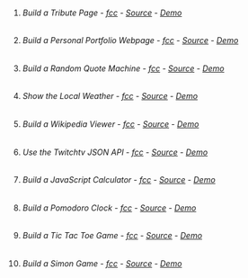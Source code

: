 
1. ###### Build a Tribute Page - [fcc](https://www.freecodecamp.org/challenges/build-a-tribute-page) -  [Source](01-tribute-page/) - [Demo](https://codepen.io/TdMichael/full/jVGGoX)
1. ###### Build a Personal Portfolio Webpage -  [fcc](https://www.freecodecamp.org/challenges/build-a-personal-portfolio-webpage) - [Source](02-personal-portfolio-page/) - [Demo](https://codepen.io/TdMichael/full/pNdVbg)
1. ###### Build a Random Quote Machine - [fcc](https://www.freecodecamp.org/challenges/build-a-random-quote-machine) - [Source](03-random-quote-machine/) - [Demo](https://codepen.io/TdMichael/full/pRGVWw)
1. ###### Show the Local Weather -  [fcc](https://www.freecodecamp.org/challenges/show-the-local-weather) - [Source](04-local-weather-app/) - [Demo](https://codepen.io/TdMichael/full/oYKBEy)
1. ###### Build a Wikipedia Viewer -  [fcc](https://www.freecodecamp.org/challenges/build-a-wikipedia-viewer) - [Source](05-wikipedia-viewer/) - [Demo](https://codepen.io/TdMichael/full/ZBgMZq)
1. ###### Use the Twitchtv JSON API -  [fcc](https://www.freecodecamp.org/challenges/use-the-twitchtv-json-api) - [Source](06-twitch.tv-json-api/) - [Demo](https://codepen.io/TdMichael/full/pRWbew)
1. ###### Build a JavaScript Calculator -  [fcc](https://www.freecodecamp.org/challenges/build-a-javascript-calculator) - [Source](07-javascript-calculator/) - [Demo](https://codepen.io/TdMichael/full/gLerPy)
1. ###### Build a Pomodoro Clock -  [fcc](https://www.freecodecamp.org/challenges/build-a-pomodoro-clock) - [Source](08-pomodoro-clock/) - [Demo](https://codepen.io/TdMichael/full/EZwKev)
1. ###### Build a Tic Tac Toe Game -  [fcc](https://www.freecodecamp.org/challenges/build-a-tic-tac-toe-game) - [Source](09-tic-tac-toe/) - [Demo](https://codepen.io/TdMichael/full/wgrGOv)
1. ###### Build a Simon Game -  [fcc](https://www.freecodecamp.org/challenges/build-a-simon-game) - [Source](10-simon-game/) - [Demo](https://codepen.io/TdMichael/full/jyGrry)
